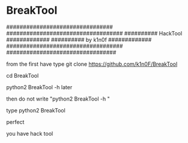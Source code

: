 # BreakTool
################################
###################################
 ##########  HackTool   #############
 ##########  by k1n0f   #############
###################################
#################################



from the first have type
git clone https://github.com/k1n0F/BreakTool

cd BreakTool

python2 BreakTool -h 
later

then do not write "python2 BreakTool -h "

type python2 BreakTool

perfect

you have hack tool


